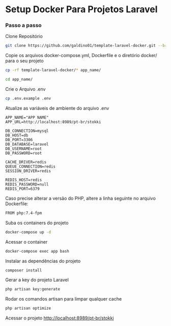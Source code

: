 # Setup Docker Para Projetos Laravel

### Passo a passo
Clone Repositório
```sh
git clone https://github.com/galdino01/template-laravel-docker.git --branch=main
```

Copie os arquivos docker-compose.yml, Dockerfile e o diretório docker/ para o seu projeto
```sh
cp -rf template-laravel-docker/* app_name/
```
```sh
cd app_name/
```

Crie o Arquivo .env
```sh
cp .env.example .env
```

Atualize as variáveis de ambiente do arquivo .env
```dosini
APP_NAME="APP NAME"
APP_URL=http://localhost:8989/pt-br/stokki

DB_CONNECTION=mysql
DB_HOST=db
DB_PORT=3306
DB_DATABASE=laravel
DB_USERNAME=root
DB_PASSWORD=root

CACHE_DRIVER=redis
QUEUE_CONNECTION=redis
SESSION_DRIVER=redis

REDIS_HOST=redis
REDIS_PASSWORD=null
REDIS_PORT=6379
```

Caso precise alterar a versão do PHP, altere a linha seguinte no arquivo Dockerfile:
```sh
FROM php:7.4-fpm
```

Suba os containers do projeto
```sh
docker-compose up -d
```

Acessar o container
```sh
docker-compose exec app bash
```

Instalar as dependências do projeto
```sh
composer install
```

Gerar a key do projeto Laravel
```sh
php artisan key:generate
```

Rodar os comandos artisan para limpar qualquer cache
```sh
php artisan optimize
```

Acessar o projeto
[http://localhost:8989/pt-br/stokki](http://localhost:8989/pt-br/stokki)
